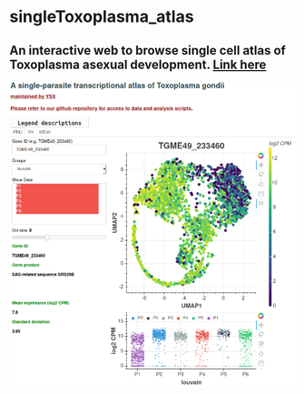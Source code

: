 # singleToxoplasma_atlas
An interactive web to browse single cell atlas of Toxoplasma asexual development. [Link here](http://st-atlas.org)
----------------------------------------------------------------------------------------------------------------------------------

<img src="./images/st_atlas_example.png" title="Screenshot" width="800"/>

